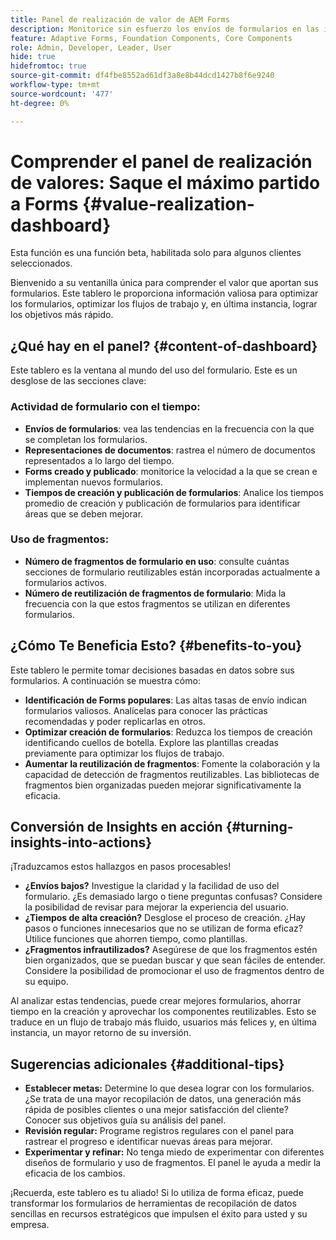 ```yaml
---
title: Panel de realización de valor de AEM Forms
description: Monitorice sin esfuerzo los envíos de formularios en las instancias de AEM Forms con nuestro intuitivo panel de seguimiento.
feature: Adaptive Forms, Foundation Components, Core Components
role: Admin, Developer, Leader, User
hide: true
hidefromtoc: true
source-git-commit: df4fbe8552ad61df3a8e8b44dcd1427b8f6e9240
workflow-type: tm+mt
source-wordcount: '477'
ht-degree: 0%

---
```



# Comprender el panel de realización de valores: Saque el máximo partido a Forms {#value-realization-dashboard}

<span class="preview"> Esta función es una función beta, habilitada solo para algunos clientes seleccionados. </span>

Bienvenido a su ventanilla única para comprender el valor que aportan sus formularios. Este tablero le proporciona información valiosa para optimizar los formularios, optimizar los flujos de trabajo y, en última instancia, lograr los objetivos más rápido.

## ¿Qué hay en el panel? {#content-of-dashboard}

Este tablero es la ventana al mundo del uso del formulario. Este es un desglose de las secciones clave:

### Actividad de formulario con el tiempo:

* **Envíos de formularios**: vea las tendencias en la frecuencia con la que se completan los formularios.
* **Representaciones de documentos**: rastrea el número de documentos representados a lo largo del tiempo.
* **Forms creado y publicado**: monitorice la velocidad a la que se crean e implementan nuevos formularios.
* **Tiempos de creación y publicación de formularios**: Analice los tiempos promedio de creación y publicación de formularios para identificar áreas que se deben mejorar.

### Uso de fragmentos:

* **Número de fragmentos de formulario en uso**: consulte cuántas secciones de formulario reutilizables están incorporadas actualmente a formularios activos.
* **Número de reutilización de fragmentos de formulario**: Mida la frecuencia con la que estos fragmentos se utilizan en diferentes formularios.


## ¿Cómo Te Beneficia Esto? {#benefits-to-you}

Este tablero le permite tomar decisiones basadas en datos sobre sus formularios. A continuación se muestra cómo:

* **Identificación de Forms populares**: Las altas tasas de envío indican formularios valiosos. Analícelas para conocer las prácticas recomendadas y poder replicarlas en otros.
* **Optimizar creación de formularios**: Reduzca los tiempos de creación identificando cuellos de botella. Explore las plantillas creadas previamente para optimizar los flujos de trabajo.
* **Aumentar la reutilización de fragmentos**: Fomente la colaboración y la capacidad de detección de fragmentos reutilizables. Las bibliotecas de fragmentos bien organizadas pueden mejorar significativamente la eficacia.


## Conversión de Insights en acción {#turning-insights-into-actions}

¡Traduzcamos estos hallazgos en pasos procesables!

* **¿Envíos bajos?** Investigue la claridad y la facilidad de uso del formulario. ¿Es demasiado largo o tiene preguntas confusas? Considere la posibilidad de revisar para mejorar la experiencia del usuario.
* **¿Tiempos de alta creación?** Desglose el proceso de creación. ¿Hay pasos o funciones innecesarios que no se utilizan de forma eficaz? Utilice funciones que ahorren tiempo, como plantillas.
* **¿Fragmentos infrautilizados?** Asegúrese de que los fragmentos estén bien organizados, que se puedan buscar y que sean fáciles de entender. Considere la posibilidad de promocionar el uso de fragmentos dentro de su equipo.

Al analizar estas tendencias, puede crear mejores formularios, ahorrar tiempo en la creación y aprovechar los componentes reutilizables. Esto se traduce en un flujo de trabajo más fluido, usuarios más felices y, en última instancia, un mayor retorno de su inversión.

## Sugerencias adicionales {#additional-tips}

* **Establecer metas:** Determine lo que desea lograr con los formularios. ¿Se trata de una mayor recopilación de datos, una generación más rápida de posibles clientes o una mejor satisfacción del cliente? Conocer sus objetivos guía su análisis del panel.
* **Revisión regular:** Programe registros regulares con el panel para rastrear el progreso e identificar nuevas áreas para mejorar.
* **Experimentar y refinar:** No tenga miedo de experimentar con diferentes diseños de formulario y uso de fragmentos. El panel le ayuda a medir la eficacia de los cambios.

¡Recuerda, este tablero es tu aliado! Si lo utiliza de forma eficaz, puede transformar los formularios de herramientas de recopilación de datos sencillas en recursos estratégicos que impulsen el éxito para usted y su empresa.
